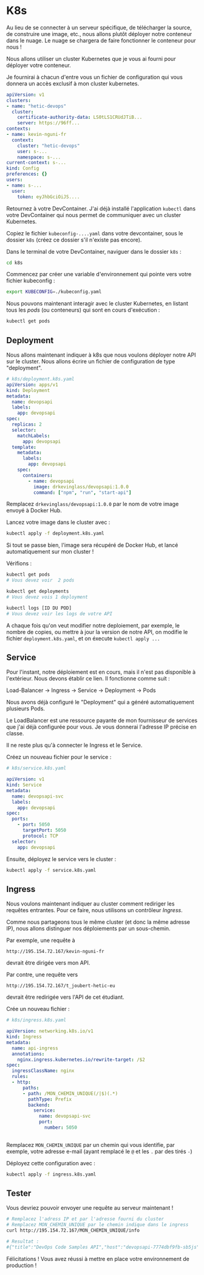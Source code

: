 # K8s

Au lieu de se connecter à un serveur spécifique, de télécharger la source, de construire une image, etc., nous allons plutôt déployer notre conteneur dans le nuage. Le nuage se chargera de faire fonctionner le conteneur pour nous !

Nous allons utiliser un cluster Kubernetes que je vous ai fourni pour déployer votre conteneur.

Je fournirai à chacun d'entre vous un fichier de configuration qui vous donnera un accès exclusif à mon cluster kubernetes.

```yml
apiVersion: v1
clusters:
- name: "hetic-devops"
  cluster:
    certificate-authority-data: LS0tLS1CRUdJTiB...
    server: https://96ff...
contexts:
- name: kevin-nguni-fr
  context:
    cluster: "hetic-devops"
    user: s-...
    namespace: s-...
current-context: s-...
kind: Config
preferences: {}
users:
- name: s-...
  user:
    token: eyJhbGciOiJS....
```

Retournez à votre DevContainer. J'ai déjà installé l'application `kubectl` dans votre DevContainer qui nous permet de communiquer avec un cluster Kubernetes.

Copiez le fichier `kubeconfig-....yaml` dans votre devcontainer, sous le dossier `k8s` (créez ce dossier s'il n'existe pas encore).

Dans le terminal de votre DevContainer, naviguer dans le dossier `k8s` :

```sh
cd k8s
```

Commencez par créer une variable d'environnement qui pointe vers votre fichier kubeconfig :

```sh
export KUBECONFIG=./kubeconfig.yaml 
```

Nous pouvons maintenant interagir avec le cluster Kubernetes, en listant tous les *pods* (ou conteneurs) qui sont en cours d'exécution :

```sh
kubectl get pods
```

## Deployment

Nous allons maintenant indiquer à k8s que nous voulons déployer notre API sur le cluster. Nous allons écrire un fichier de configuration de type "deployment".

```yaml
# k8s/deployment.k8s.yaml
apiVersion: apps/v1
kind: Deployment
metadata:
  name: devopsapi
  labels:
    app: devopsapi
spec:
  replicas: 2
  selector:
    matchLabels:
      app: devopsapi
  template:
    metadata:
      labels:
        app: devopsapi
    spec:
      containers:
        - name: devopsapi
          image: drkevinglass/devopsapi:1.0.0
          command: ["npm", "run", "start-api"]

```

Remplacez `drkevinglass/devopsapi:1.0.0` par le nom de votre image envoyé à Docker Hub.

Lancez votre image dans le cluster avec :

```sh
kubectl apply -f deployment.k8s.yaml 
```

Si tout se passe bien, l'image sera récupéré de Docker Hub, et lancé automatiquement sur mon cluster !

Vérifions :

```sh
kubectl get pods
# Vous devez voir  2 pods       

kubectl get deployments
# Vous devez vois 1 deployment

kubectl logs [ID DU POD]
# Vous devez voir les logs de votre API
```

A chaque fois qu'on veut modifier notre deploiement, par exemple, le nombre de copies, ou mettre à jour la version de notre API, on modifie le fichier `deployment.k8s.yaml`, et on éxecute `kubectl apply ...`

## Service

Pour l'instant, notre déploiement est en cours, mais il n'est pas disponible à l'extérieur. Nous devons établir ce lien. Il fonctionne comme suit :

Load-Balancer &rarr; Ingress &rarr; Service &rarr; Deployment &rarr; Pods

Nous avons déjà configuré le "Deployment" qui a généré automatiquement plusieurs Pods. 

Le LoadBalancer est une ressource payante de mon fournisseur de services que j'ai déjà configurée pour vous. Je vous donnerai l'adresse IP précise en classe.

Il ne reste plus qu'à connecter le Ingress et le Service.

Créez un nouveau fichier pour le service :

```yaml
# k8s/service.k8s.yaml

apiVersion: v1
kind: Service
metadata:
  name: devopsapi-svc
  labels:
    app: devopsapi
spec:
  ports:
    - port: 5050
      targetPort: 5050
      protocol: TCP
  selector:
    app: devopsapi
```

Ensuite, déployez le service vers le cluster :

```sh
kubectl apply -f service.k8s.yaml 
```

## Ingress

Nous voulons maintenant indiquer au cluster comment rediriger les requêtes entrantes. Pour ce faire, nous utilisons un contrôleur *Ingress*.

Comme nous partageons tous le même cluster (et donc la même adresse IP), nous allons distinguer nos déploiements par un sous-chemin.

Par exemple, une requête à 

```
http://195.154.72.167/kevin-nguni-fr 
```

devrait être dirigée vers mon API.

Par contre, une requête vers 

```
http://195.154.72.167/t_joubert-hetic-eu
```

devrait être redirigée vers l'API de cet étudiant.

Crée un nouveau fichier :

```yaml
# k8s/ingress.k8s.yaml

apiVersion: networking.k8s.io/v1
kind: Ingress
metadata:
  name: api-ingress
  annotations:
    nginx.ingress.kubernetes.io/rewrite-target: /$2
spec:
  ingressClassName: nginx
  rules:
  - http:
      paths:
      - path: /MON_CHEMIN_UNIQUE(/|$)(.*)
        pathType: Prefix
        backend:
          service:
            name: devopsapi-svc
            port:
              number: 5050
    
```

Remplacez `MON_CHEMIN_UNIQUE` par un chemin qui vous identifie, par exemple, votre adresse e-mail (ayant remplacé le `@` et les `.` par des tirés `-`)

Déployez cette configuration avec :

```sh
kubectl apply -f ingress.k8s.yaml 
```

## Tester

Vous devriez pouvoir envoyer une requête au serveur maintenant !

```sh
# Remplacez l'adress IP et par l'adresse fourni du cluster
# Remplacez MON_CHEMIN_UNIQUE par le chemin indique dans le ingress
curl http://195.154.72.167/MON_CHEMIN_UNIQUE/info

# Resultat :
#{"title":"DevOps Code Samples API","host":"devopsapi-7774dbf9fb-sb5js","platform":"linux","type":"Linux"}%  
```

Félicitations ! Vous avez réussi à mettre en place votre environnement de production !